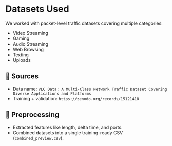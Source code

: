 # Datasets Used

We worked with packet-level traffic datasets covering multiple categories:
- Video Streaming
- Gaming
- Audio Streaming
- Web Browsing
- Texting
- Uploads

## 📂 Sources
- Data name: `VLC Data: A Multi-Class Network Traffic Dataset Covering Diverse Applications and Platforms`
- Training + validation: `https://zenodo.org/records/15121418`


## 🔄 Preprocessing
- Extracted features like length, delta time, and ports.
- Combined datasets into a single training-ready CSV (`combined_preview.csv`).

